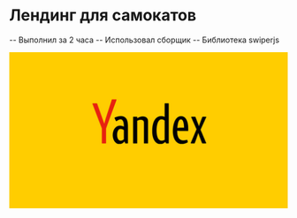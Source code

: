 # Лендинг для самокатов

-- Выполнил за 2 часа
-- Использовал сборщик
-- Библиотека swiperjs

![](img/yandex.jpg)